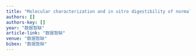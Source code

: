 ```yaml
---
title: "Molecular characterization and in vitro digestibility of normal maize starch hydrolyzed by maltotriohydrolase"
authors: []
authors-key: []
year: "数据暂缺"
article-link: "数据暂缺"
venue: "数据暂缺"
bibex: "数据暂缺"
---
```

